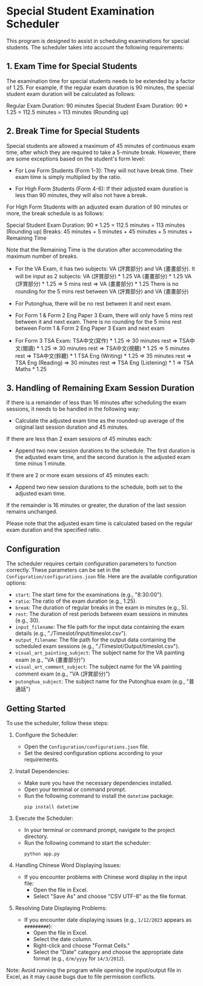 # Special Student Examination Scheduler

This program is designed to assist in scheduling examinations for special students. The scheduler takes into account the following requirements:

## 1. Exam Time for Special Students

The examination time for special students needs to be extended by a factor of 1.25. For example, if the regular exam duration is 90 minutes, the special student exam duration will be calculated as follows:

Regular Exam Duration: 90 minutes
Special Student Exam Duration: 90 * 1.25 = 112.5 minutes = 113 minutes (Rounding up)

## 2. Break Time for Special Students

Special students are allowed a maximum of 45 minutes of continuous exam time, after which they are required to take a 5-minute break. However, there are some exceptions based on the student's form level:

- For Low Form Students (Form 1-3): They will not have break time. Their exam time is simply multiplied by the ratio.

- For High Form Students (Form 4-6): If their adjusted exam duration is less than 90 minutes, they will also not have a break.

For High Form Students with an adjusted exam duration of 90 minutes or more, the break schedule is as follows:

Special Student Exam Duration: 90 * 1.25 = 112.5 minutes = 113 minutes (Rounding up)
Breaks: 45 minutes + 5 minutes + 45 minutes + 5 minutes + Remaining Time

Note that the Remaining Time is the duration after accommodating the maximum number of breaks.

- For the VA Exam, it has two subjects: VA (評賞部分) and VA (畫畫部分).
It will be input as 2 subjects:
VA (評賞部分) * 1.25
VA (畫畫部分) * 1.25
VA (評賞部分) * 1.25 => 5 mins rest => VA (畫畫部分) * 1.25
There is no rounding for the 5 mins rest between VA (評賞部分) and VA (畫畫部分)

- For Putonghua, there will be no rest between it and next exam.

- For Form 1 & Form 2 Eng Paper 3 Exam, there will only have 5 mins rest between it and next exam.
There is no rounding for the 5 mins rest between Form 1 & Form 2 Eng Paper 3 Exam and next exam

- For Form 3 TSA Exam:
TSA中文(寫作) * 1.25 => 30 minutes rest => TSA中文(閱讀) * 1.25 => 30 minutes rest => TSA中文(視聽) * 1.25 => 5 minutes rest => TSA中文(鈴聽) * 1
TSA Eng (Writing) * 1.25 => 35 minutes rest => TSA Eng (Reading) => 30 minutes rest => TSA Eng (Listening) * 1 => TSA Maths * 1.25

## 3. Handling of Remaining Exam Session Duration

If there is a remainder of less than 16 minutes after scheduling the exam sessions, it needs to be handled in the following way:

- Calculate the adjusted exam time as the rounded-up average of the original last session duration and 45 minutes.

If there are less than 2 exam sessions of 45 minutes each:

- Append two new session durations to the schedule. The first duration is the adjusted exam time, and the second duration is the adjusted exam time minus 1 minute.

If there are 2 or more exam sessions of 45 minutes each:

- Append two new session durations to the schedule, both set to the adjusted exam time.

If the remainder is 16 minutes or greater, the duration of the last session remains unchanged.

Please note that the adjusted exam time is calculated based on the regular exam duration and the specified ratio.

## Configuration

The scheduler requires certain configuration parameters to function correctly. These parameters can be set in the `Configuration/configurations.json` file. Here are the available configuration options:

- `start`: The start time for the examinations (e.g., "8:30:00").
- `ratio`: The ratio of the exam duration (e.g., 1.25).
- `break`: The duration of regular breaks in the exam in minutes (e.g., 5).
- `rest`: The duration of rest periods between exam sessions in minutes (e.g., 30).
- `input_filename`: The file path for the input data containing the exam details (e.g., "./Timeslot/Input/timeslot.csv").
- `output_filename`: The file path for the output data containing the scheduled exam sessions (e.g., "./Timeslot/Output/timeslot.csv").
- `visual_art_painting_subject`: The subject name for the VA painting exam (e.g., "VA (畫畫部分)")
- `visual_art_comment_subject`: The subject name for the VA painting comment exam (e.g., "VA (評賞部分)")
- `putonghua_subject`: The subject name for the Putonghua exam (e.g., "普通話")

## Getting Started

To use the scheduler, follow these steps:

1. Configure the Scheduler:
   - Open the `Configuration/configurations.json` file.
   - Set the desired configuration options according to your requirements.

2. Install Dependencies:
   - Make sure you have the necessary dependencies installed.
   - Open your terminal or command prompt.
   - Run the following command to install the `datetime` package:
     ```
     pip install datetime
     ```

3. Execute the Scheduler:
   - In your terminal or command prompt, navigate to the project directory.
   - Run the following command to start the scheduler:
     ```
     python app.py
     ```

4. Handling Chinese Word Displaying Issues:
   - If you encounter problems with Chinese word display in the input file:
     - Open the file in Excel.
     - Select "Save As" and choose "CSV UTF-8" as the file format.

5. Resolving Date Displaying Problems:
   - If you encounter date displaying issues (e.g., `1/12/2023` appears as `#########`):
     - Open the file in Excel.
     - Select the date column.
     - Right-click and choose "Format Cells."
     - Select the "Date" category and choose the appropriate date format (e.g., `d/m/yyyy` for `14/3/2012`).

Note: Avoid running the program while opening the input/output file in Excel, as it may cause bugs due to file permission conflicts.